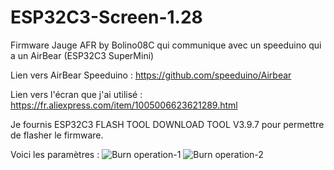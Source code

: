 # ESP32C3-Screen-1.28
Firmware Jauge AFR by Bolino08C qui communique avec un speeduino qui a un AirBear (ESP32C3 SuperMini)

Lien vers AirBear Speeduino : https://github.com/speeduino/Airbear

Lien vers l'écran que j'ai utilisé : https://fr.aliexpress.com/item/1005006623621289.html

Je fournis ESP32C3 FLASH TOOL DOWNLOAD TOOL V3.9.7 pour permettre de flasher le firmware.

Voici les paramètres : ![Burn operation-1](https://github.com/user-attachments/assets/6bd9dc7b-f77a-4c6a-826c-2790847a9364)
![Burn operation-2](https://github.com/user-attachments/assets/c071e8a1-3d95-45e2-a220-10bc5275fbb1)
